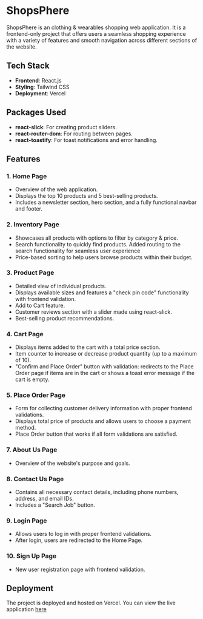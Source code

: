 # ShopsPhere

ShopsPhere is an clothing & wearables shopping web application. It is a frontend-only project that offers users a seamless shopping experience with a variety of features and smooth navigation across different sections of the website.

## Tech Stack

- **Frontend**: React.js
- **Styling**: Tailwind CSS
- **Deployment**: Vercel

## Packages Used

- **react-slick**: For creating product sliders.
- **react-router-dom**: For routing between pages.
- **react-toastify**: For toast notifications and error handling.

## Features

### 1. Home Page
- Overview of the web application.
- Displays the top 10 products and 5 best-selling products.
- Includes a newsletter section, hero section, and a fully functional navbar and footer.

### 2. Inventory Page
- Showcases all products with options to filter by category & price.
- Search functionality to quickly find products. Added routing to the search functionality for seamless user experience
- Price-based sorting to help users browse products within their budget.

### 3. Product Page
- Detailed view of individual products.
- Displays available sizes and features a "check pin code" functionality with frontend validation.
- Add to Cart feature.
- Customer reviews section with a slider made using react-slick.
- Best-selling product recommendations.

### 4. Cart Page
- Displays items added to the cart with a total price section.
- Item counter to increase or decrease product quantity (up to a maximum of 10).
- "Confirm and Place Order" button with validation: redirects to the Place Order page if items are in the cart or shows a toast error message if the cart is empty.

### 5. Place Order Page
- Form for collecting customer delivery information with proper frontend validations.
- Displays total price of products and allows users to choose a payment method.
- Place Order button that works if all form validations are satisfied.

### 7. About Us Page
- Overview of the website's purpose and goals.

### 8. Contact Us Page
- Contains all necessary contact details, including phone numbers, address, and email IDs.
- Includes a "Search Job" button.

### 9. Login Page
- Allows users to log in with proper frontend validations.
- After login, users are redirected to the Home Page.

### 10. Sign Up Page
- New user registration page with frontend validation.

## Deployment

The project is deployed and hosted on Vercel. You can view the live application [here](https://shops-phere.vercel.app/)
